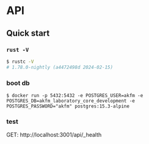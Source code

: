 # API

## Quick start

### `rust -V`

```sh
$ rustc -V
# 1.78.0-nightly (a4472498d 2024-02-15)
```

### boot db

```shell
$ docker run -p 5432:5432 -e POSTGRES_USER=akfm -e POSTGRES_DB=akfm_laboratory_core_development -e POSTGRES_PASSWORD="akfm" postgres:15.3-alpine
```

### test

GET: http://localhost:3001/api/_health
